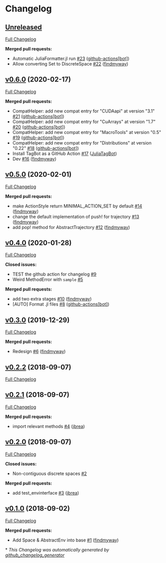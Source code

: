 # Changelog

## [Unreleased](https://github.com/JuliaReinforcementLearning/ReinforcementLearningBase.jl/tree/HEAD)

[Full Changelog](https://github.com/JuliaReinforcementLearning/ReinforcementLearningBase.jl/compare/v0.6.0...HEAD)

**Merged pull requests:**

- Automatic JuliaFormatter.jl run [\#23](https://github.com/JuliaReinforcementLearning/ReinforcementLearningBase.jl/pull/23) ([github-actions[bot]](https://github.com/apps/github-actions))
- Allow converting Set to DiscreteSpace [\#22](https://github.com/JuliaReinforcementLearning/ReinforcementLearningBase.jl/pull/22) ([findmyway](https://github.com/findmyway))

## [v0.6.0](https://github.com/JuliaReinforcementLearning/ReinforcementLearningBase.jl/tree/v0.6.0) (2020-02-17)

[Full Changelog](https://github.com/JuliaReinforcementLearning/ReinforcementLearningBase.jl/compare/v0.5.0...v0.6.0)

**Merged pull requests:**

- CompatHelper: add new compat entry for "CUDAapi" at version "3.1" [\#21](https://github.com/JuliaReinforcementLearning/ReinforcementLearningBase.jl/pull/21) ([github-actions[bot]](https://github.com/apps/github-actions))
- CompatHelper: add new compat entry for "CuArrays" at version "1.7" [\#20](https://github.com/JuliaReinforcementLearning/ReinforcementLearningBase.jl/pull/20) ([github-actions[bot]](https://github.com/apps/github-actions))
- CompatHelper: add new compat entry for "MacroTools" at version "0.5" [\#19](https://github.com/JuliaReinforcementLearning/ReinforcementLearningBase.jl/pull/19) ([github-actions[bot]](https://github.com/apps/github-actions))
- CompatHelper: add new compat entry for "Distributions" at version "0.22" [\#18](https://github.com/JuliaReinforcementLearning/ReinforcementLearningBase.jl/pull/18) ([github-actions[bot]](https://github.com/apps/github-actions))
- Install TagBot as a GitHub Action [\#17](https://github.com/JuliaReinforcementLearning/ReinforcementLearningBase.jl/pull/17) ([JuliaTagBot](https://github.com/JuliaTagBot))
- Dev [\#16](https://github.com/JuliaReinforcementLearning/ReinforcementLearningBase.jl/pull/16) ([findmyway](https://github.com/findmyway))

## [v0.5.0](https://github.com/JuliaReinforcementLearning/ReinforcementLearningBase.jl/tree/v0.5.0) (2020-02-01)

[Full Changelog](https://github.com/JuliaReinforcementLearning/ReinforcementLearningBase.jl/compare/v0.4.0...v0.5.0)

**Merged pull requests:**

- make ActionStyle return MINIMAL\_ACTION\_SET by default [\#14](https://github.com/JuliaReinforcementLearning/ReinforcementLearningBase.jl/pull/14) ([findmyway](https://github.com/findmyway))
- change the default implementation of push! for trajectory [\#13](https://github.com/JuliaReinforcementLearning/ReinforcementLearningBase.jl/pull/13) ([findmyway](https://github.com/findmyway))
- add pop! method for AbstractTrajectory [\#12](https://github.com/JuliaReinforcementLearning/ReinforcementLearningBase.jl/pull/12) ([findmyway](https://github.com/findmyway))

## [v0.4.0](https://github.com/JuliaReinforcementLearning/ReinforcementLearningBase.jl/tree/v0.4.0) (2020-01-28)

[Full Changelog](https://github.com/JuliaReinforcementLearning/ReinforcementLearningBase.jl/compare/v0.3.0...v0.4.0)

**Closed issues:**

- TEST the github action for changelog [\#9](https://github.com/JuliaReinforcementLearning/ReinforcementLearningBase.jl/issues/9)
- Weird MethodError with `sample` [\#5](https://github.com/JuliaReinforcementLearning/ReinforcementLearningBase.jl/issues/5)

**Merged pull requests:**

- add two extra stages [\#10](https://github.com/JuliaReinforcementLearning/ReinforcementLearningBase.jl/pull/10) ([findmyway](https://github.com/findmyway))
- \[AUTO\] Format .jl files [\#8](https://github.com/JuliaReinforcementLearning/ReinforcementLearningBase.jl/pull/8) ([github-actions[bot]](https://github.com/apps/github-actions))

## [v0.3.0](https://github.com/JuliaReinforcementLearning/ReinforcementLearningBase.jl/tree/v0.3.0) (2019-12-29)

[Full Changelog](https://github.com/JuliaReinforcementLearning/ReinforcementLearningBase.jl/compare/v0.2.2...v0.3.0)

**Merged pull requests:**

- Redesign [\#6](https://github.com/JuliaReinforcementLearning/ReinforcementLearningBase.jl/pull/6) ([findmyway](https://github.com/findmyway))

## [v0.2.2](https://github.com/JuliaReinforcementLearning/ReinforcementLearningBase.jl/tree/v0.2.2) (2018-09-07)

[Full Changelog](https://github.com/JuliaReinforcementLearning/ReinforcementLearningBase.jl/compare/v0.2.1...v0.2.2)

## [v0.2.1](https://github.com/JuliaReinforcementLearning/ReinforcementLearningBase.jl/tree/v0.2.1) (2018-09-07)

[Full Changelog](https://github.com/JuliaReinforcementLearning/ReinforcementLearningBase.jl/compare/v0.2.0...v0.2.1)

**Merged pull requests:**

- import relevant methods [\#4](https://github.com/JuliaReinforcementLearning/ReinforcementLearningBase.jl/pull/4) ([jbrea](https://github.com/jbrea))

## [v0.2.0](https://github.com/JuliaReinforcementLearning/ReinforcementLearningBase.jl/tree/v0.2.0) (2018-09-07)

[Full Changelog](https://github.com/JuliaReinforcementLearning/ReinforcementLearningBase.jl/compare/v0.1.0...v0.2.0)

**Closed issues:**

- Non-contiguous discrete spaces [\#2](https://github.com/JuliaReinforcementLearning/ReinforcementLearningBase.jl/issues/2)

**Merged pull requests:**

- add test\_envinterface [\#3](https://github.com/JuliaReinforcementLearning/ReinforcementLearningBase.jl/pull/3) ([jbrea](https://github.com/jbrea))

## [v0.1.0](https://github.com/JuliaReinforcementLearning/ReinforcementLearningBase.jl/tree/v0.1.0) (2018-09-02)

[Full Changelog](https://github.com/JuliaReinforcementLearning/ReinforcementLearningBase.jl/compare/6b0ec82840e827d5795e47722d8509fed2e78bec...v0.1.0)

**Merged pull requests:**

- Add Space & AbstractEnv into base [\#1](https://github.com/JuliaReinforcementLearning/ReinforcementLearningBase.jl/pull/1) ([findmyway](https://github.com/findmyway))



\* *This Changelog was automatically generated by [github_changelog_generator](https://github.com/github-changelog-generator/github-changelog-generator)*

